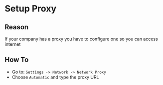 # Setup Proxy

## Reason

If your company has a proxy you have to configure one so you can access internet

## How To

- Go to: `Settings -> Network -> Network Proxy`
- Choose `Automatic` and type the proxy URL